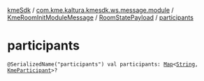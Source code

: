 [kmeSdk](../../../index.md) / [com.kme.kaltura.kmesdk.ws.message.module](../../index.md) / [KmeRoomInitModuleMessage](../index.md) / [RoomStatePayload](index.md) / [participants](./participants.md)

# participants

`@SerializedName("participants") val participants: `[`Map`](https://kotlinlang.org/api/latest/jvm/stdlib/kotlin.collections/-map/index.html)`<`[`String`](https://kotlinlang.org/api/latest/jvm/stdlib/kotlin/-string/index.html)`, `[`KmeParticipant`](../../../com.kme.kaltura.kmesdk.ws.message.participant/-kme-participant/index.md)`>?`